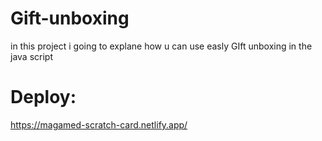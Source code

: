 # Gift-unboxing

in this project i going to explane how u can use easly GIft unboxing in the java script 

# Deploy: 
https://magamed-scratch-card.netlify.app/
